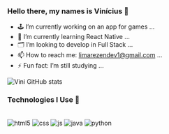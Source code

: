 ### Hello there, my names is Vinícius 👋
- 🕹️ I’m currently working on an app for games ...
- 🌱 I’m currently learning React Native ...
- 🗂️ I’m looking to develop in Full Stack ...
- 📫 How to reach me: limarezendev1@gmail.com ...
- ⚡ Fun fact: I’m still studying ...

![Vini GitHub stats](https://github-readme-stats.vercel.app/api?username=Viniflr&show_icons=true&theme=radical)

### Technologies I Use 📡

<div style="display: inline_block"><br/>
  <img align="center" alt="html5" src="https://img.shields.io/badge/HTML5-E34F26?style=for-the-badge&logo=html5&logoColor=white" />
  <img align="center" alt="css" src="https://img.shields.io/badge/CSS3-1572B6?style=for-the-badge&logo=css3&logoColor=white" />
  <img align="center" alt="js" src="https://img.shields.io/badge/JavaScript-F7DF1E?style=for-the-badge&logo=javascript&logoColor=black" />
  <img align="center" alt="java" src="https://img.shields.io/badge/Java-ED8B00?style=for-the-badge&logo=openjdk&logoColor=white" />
  <img align="center" alt="python" src="https://img.shields.io/badge/Python-14354C?style=for-the-badge&logo=python&logoColor=white" />
</div>
